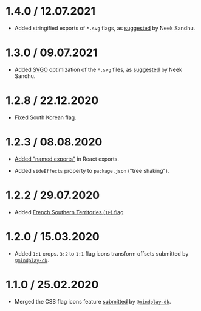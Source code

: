 1.4.0 / 12.07.2021
==================

* Added stringified exports of `*.svg` flags, as [suggested](https://gitlab.com/catamphetamine/country-flag-icons/-/merge_requests/3) by Neek Sandhu.

1.3.0 / 09.07.2021
==================

* Added [SVGO](https://github.com/svg/svgo) optimization of the `*.svg` files, as [suggested](https://gitlab.com/catamphetamine/country-flag-icons/-/issues/12) by Neek Sandhu.

1.2.8 / 22.12.2020
==================

* Fixed South Korean flag.

1.2.3 / 08.08.2020
==================

* [Added "named exports"](https://gitlab.com/catamphetamine/country-flag-icons/-/issues/3) in React exports.

* Added `sideEffects` property to `package.json` ("tree shaking").

1.2.2 / 29.07.2020
==================

* Added [French Southern Territories (`TF`) flag](https://gitlab.com/catamphetamine/country-flag-icons/-/issues/2)

1.2.0 / 15.03.2020
==================

* Added `1:1` crops. `3:2` to `1:1` flag icons transform offsets submitted by [`@mindplay-dk`](https://github.com/mindplay-dk).

1.1.0 / 25.02.2020
==================

* Merged the CSS flag icons feature [submitted](https://github.com/catamphetamine/country-flag-icons/pull/4) by [`@mindplay-dk`](https://github.com/mindplay-dk).